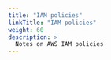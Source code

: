 ```yaml
---
title: "IAM policies"
linkTitle: "IAM policies"
weight: 60
description: >
  Notes on AWS IAM policies
---
```




